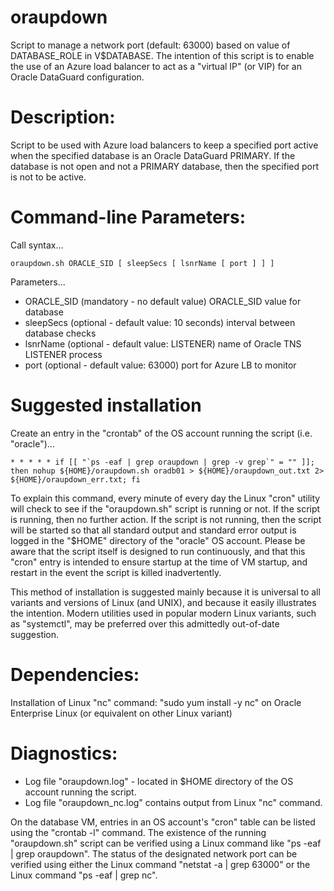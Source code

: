 # oraupdown
Script to manage a network port (default: 63000) based on value of DATABASE_ROLE in V$DATABASE.  The intention of this script is to enable the use of an Azure load balancer to act as a "virtual IP" (or VIP) for an Oracle DataGuard configuration.

# Description:

Script to be used with Azure load balancers to keep a specified port active when the specified database is an Oracle DataGuard PRIMARY.  If the database is not open and not a PRIMARY database, then the specified port is not to be active.

# Command-line Parameters:

Call syntax...

    oraupdown.sh ORACLE_SID [ sleepSecs [ lsnrName [ port ] ] ]

Parameters...
- ORACLE_SID      (mandatory - no default value) ORACLE_SID value for database
- sleepSecs       (optional - default value: 10 seconds) interval between database checks
- lsnrName        (optional - default value: LISTENER) name of Oracle TNS LISTENER process
- port            (optional - default value: 63000) port for Azure LB to monitor

# Suggested installation

Create an entry in the "crontab" of the OS account running the script (i.e. "oracle")...

    * * * * * if [[ "`ps -eaf | grep oraupdown | grep -v grep`" = "" ]]; then nohup ${HOME}/oraupdown.sh oradb01 > ${HOME}/oraupdown_out.txt 2> ${HOME}/oraupdown_err.txt; fi

To explain this command, every minute of every day the Linux "cron" utility will check to see if the "oraupdown.sh" script is running or not.  If the script is running, then no further action.  If the script is not running, then the script will be started so that all standard output and standard error output is logged in the "$HOME" directory of the "oracle" OS account.  Please be aware that the script itself is designed to run continuously, and that this "cron" entry is intended to ensure startup at the time of VM startup, and restart in the event the script is killed inadvertently.

This method of installation is suggested mainly because it is universal to all variants and versions of Linux (and UNIX), and because it easily illustrates the intention.  Modern utilities used in popular modern Linux variants, such as "systemctl", may be preferred over this admittedly out-of-date suggestion.

# Dependencies:

Installation of Linux "nc" command:  "sudo yum install -y nc" on Oracle Enterprise Linux (or equivalent on other Linux variant)

# Diagnostics:

- Log file "oraupdown.log" - located in $HOME directory of the OS account running the script.
- Log file "oraupdown_nc.log" contains output from Linux "nc" command.

On the database VM, entries in an OS account's "cron" table can be listed using the "crontab -l" command.  The existence of the running "oraupdown.sh" script can be verified using a Linux command like "ps -eaf | grep oraupdown".  The status of the designated network port can be verified using either the Linux command "netstat -a | grep 63000" or the Linux command "ps -eaf | grep nc".
